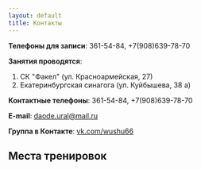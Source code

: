 ```yaml
---
layout: default
title: Контакты
---
```

__Телефоны для записи__: 361-54-84, +7(908)639-78-70

__Занятия проводятся__:

1. СК "Факел" (ул. Красноармейская, 27)
2. Екатеринбургская синагога (ул. Куйбышева, 38 а)

__Контактные телефоны__: 361-54-84, +7(908)639-78-70

__E-mail__: daode.ural@mail.ru

__Группа в Контакте__: [vk.com/wushu66](http://vk.com/wushu66)

## Места тренировок

<center>
<script type="text/javascript" charset="utf-8"
src="//api-maps.yandex.ru/services/constructor/1.0/js/?sid={{site.data.tokens.yandex-maps}}&width=100%25&height=450"></script>
</center>
